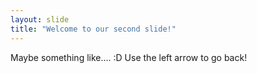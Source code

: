 ```yaml
---
layout: slide
title: "Welcome to our second slide!"
---
```

Maybe something like.... :D
Use the left arrow to go back!
